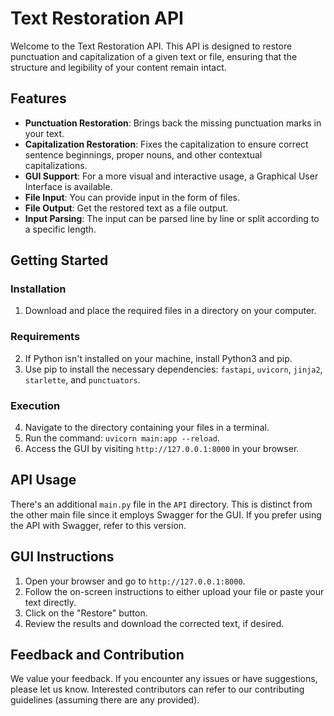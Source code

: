 # Text Restoration API

Welcome to the Text Restoration API. This API is designed to restore punctuation and capitalization of a given text or file, ensuring that the structure and legibility of your content remain intact.

## Features

- **Punctuation Restoration**: Brings back the missing punctuation marks in your text.
- **Capitalization Restoration**: Fixes the capitalization to ensure correct sentence beginnings, proper nouns, and other contextual capitalizations.
- **GUI Support**: For a more visual and interactive usage, a Graphical User Interface is available.
- **File Input**: You can provide input in the form of files.
- **File Output**: Get the restored text as a file output.
- **Input Parsing**: The input can be parsed line by line or split according to a specific length.

## Getting Started

### Installation

1. Download and place the required files in a directory on your computer.
   
### Requirements

2. If Python isn't installed on your machine, install Python3 and pip.
3. Use pip to install the necessary dependencies: `fastapi`, `uvicorn`, `jinja2`, `starlette`, and `punctuators`.

### Execution

4. Navigate to the directory containing your files in a terminal.
5. Run the command: `uvicorn main:app --reload`.
6. Access the GUI by visiting `http://127.0.0.1:8000` in your browser.

## API Usage

There's an additional `main.py` file in the `API` directory. This is distinct from the other main file since it employs Swagger for the GUI. If you prefer using the API with Swagger, refer to this version.

## GUI Instructions

1. Open your browser and go to `http://127.0.0.1:8000`.
2. Follow the on-screen instructions to either upload your file or paste your text directly.
3. Click on the "Restore" button.
4. Review the results and download the corrected text, if desired.

## Feedback and Contribution

We value your feedback. If you encounter any issues or have suggestions, please let us know. Interested contributors can refer to our contributing guidelines (assuming there are any provided).
